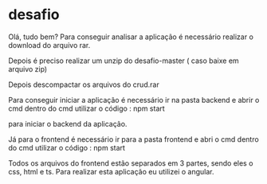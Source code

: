 # desafio
Olá, tudo bem?
Para conseguir analisar a aplicação é necessário realizar o download do arquivo rar.

Depois é preciso realizar um unzip do desafio-master ( caso baixe em arquivo zip)

Depois descompactar os arquivos do crud.rar

Para conseguir iniciar a aplicação é necessário ir na pasta backend e abrir o cmd
dentro do cmd utilizar o código :                  npm start

para iniciar o backend da aplicação.

Já para o frontend é necessário ir para a pasta frontend e abri o cmd
dentro do cmd utilizar o código :                  npm start

Todos os arquivos do frontend estão separados em 3 partes, sendo eles o css, html e ts.
Para realizar esta aplicação eu utilizei o angular.
